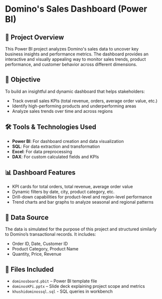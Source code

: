 # Domino's Sales Dashboard (Power BI)

## 📌 Project Overview
This Power BI project analyzes Domino's sales data to uncover key business insights and performance metrics. The dashboard provides an interactive and visually appealing way to monitor sales trends, product performance, and customer behavior across different dimensions.

## 🎯 Objective
To build an insightful and dynamic dashboard that helps stakeholders:
- Track overall sales KPIs (total revenue, orders, average order value, etc.)
- Identify high-performing products and underperforming areas
- Analyze sales trends over time and across regions

## 🛠️ Tools & Technologies Used
- **Power BI**: For dashboard creation and data visualization
- **SQL**: For data extraction and transformation
- **Excel**: For data preprocessing
- **DAX**: For custom calculated fields and KPIs

## 📊 Dashboard Features
- KPI cards for total orders, total revenue, average order value
- Dynamic filters by date, city, product category, etc.
- Drill-down capabilities for product-level and region-level performance
- Trend charts and bar graphs to analyze seasonal and regional patterns

## 🧩 Data Source
The data is simulated for the purpose of this project and structured similarly to Domino’s transactional records. It includes:
- Order ID, Date, Customer ID
- Product Category, Product Name
- Quantity, Price, Revenue


## 📁 Files Included
- `dominosboard.pbit` – Power BI template file
- `dominosKPi.pptx` – Slide deck explaining project scope and metrics
- `khushidominossql.sql` - SQL queries in workbench

